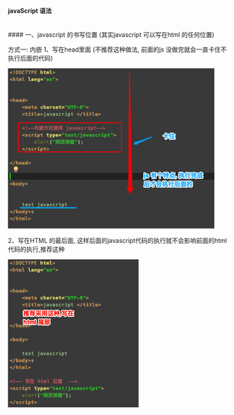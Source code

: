 #### javaScript 语法


<br>
#### 一、javascript 的书写位置 (其实javascript 可以写在html 的任何位置)


方式一: 内嵌
1、写在head里面 
(不推荐这种做法, 前面的js 没做完就会一直卡住不执行后面的代码) 

![](/assets/Snip20190111_7.png)

2、写在HTML 的最后面, 这样后面的javascript代码的执行就不会影响前面的html代码的执行,推荐这种

![](/assets/Snip20190114_3.png)
